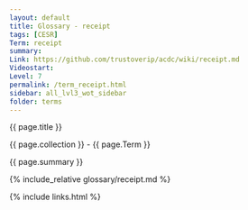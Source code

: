 ```yaml
---
layout: default
title: Glossary - receipt
tags: [CESR]
Term: receipt
summary: 
Link: https://github.com/trustoverip/acdc/wiki/receipt.md
Videostart: 
Level: 7
permalink: /term_receipt.html
sidebar: all_lvl3_wot_sidebar
folder: terms
---
```


{{ page.title }}

{{ page.collection }} - {{ page.Term }}

   {{ page.summary }}

{% include_relative glossary/receipt.md %}

 {% include links.html %} 
